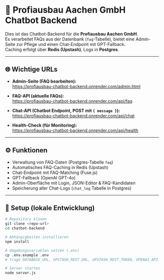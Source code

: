 # 🤖 Profiausbau Aachen GmbH Chatbot Backend

Dies ist das Chatbot-Backend für die **Profiausbau Aachen GmbH**.  
Es verarbeitet FAQs aus der Datenbank (`faq`-Tabelle), bietet eine Admin-Seite zur Pflege und einen Chat-Endpoint mit GPT-Fallback.  
Caching erfolgt über **Redis (Upstash)**, Logs in **Postgres**.

---

## 🌐 Wichtige URLs

- **Admin-Seite (FAQ bearbeiten):**  
  <a href="https://profiausbau-chatbot-backend.onrender.com/admin.html" target="_blank">https://profiausbau-chatbot-backend.onrender.com/admin.html</a>

- **FAQ-API (aktuelle FAQs):**  
  <a href="https://profiausbau-chatbot-backend.onrender.com/api/faq" target="_blank">https://profiausbau-chatbot-backend.onrender.com/api/faq</a>

- **Chat-API (Chatbot Endpoint, POST mit `{ message }`):**  
  <a href="https://profiausbau-chatbot-backend.onrender.com/api/chat" target="_blank">https://profiausbau-chatbot-backend.onrender.com/api/chat</a>

- **Health-Check (für Monitoring):**  
  <a href="https://profiausbau-chatbot-backend.onrender.com/api/health" target="_blank">https://profiausbau-chatbot-backend.onrender.com/api/health</a>

---

## ⚙️ Funktionen

- Verwaltung von FAQ-Daten (Postgres-Tabelle `faq`)  
- Automatisches FAQ-Caching in Redis (Upstash)  
- Chat-Endpoint mit FAQ-Matching (Fuse.js)  
- GPT-Fallback (OpenAI GPT-4o)  
- Admin-Oberfläche mit Login, JSON-Editor & FAQ-Kandidaten  
- Speicherung aller Chat-Logs (`chat_log` Tabelle in Postgres)  

---

## 🚀 Setup (lokale Entwicklung)

```bash
# Repository klonen
git clone <repo-url>
cd chatbot-backend

# Abhängigkeiten installieren
npm install

# Umgebungsvariablen setzen (.env)
cp .env.example .env
# trage DATABASE_URL, UPSTASH_REST_URL, UPSTASH_REST_TOKEN, OPENAI_API_KEY, OPENAI_ORG_ID ein

# Server starten
node server.js
